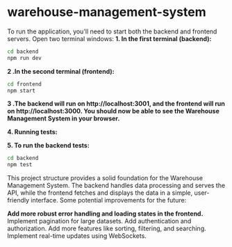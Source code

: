 #  warehouse-management-system

To run the application, you'll need to start both the backend and frontend servers. Open two terminal windows:
**1. In the first terminal (backend):**


```bash
cd backend
npm run dev
```

**2 .In the second terminal (frontend):**

```bash
cd frontend
npm start
```

**3 .The backend will run on http://localhost:3001, and the frontend will run on http://localhost:3000. You should now be able to see the Warehouse Management System in your browser.**

**4. Running tests:**

**5. To run the backend tests:**

```bash
cd backend
npm test
```

This project structure provides a solid foundation for the Warehouse Management System. The backend handles data processing and serves the API, while the frontend fetches and displays the data in a simple, user-friendly interface.
Some potential improvements for the future:

**Add more robust error handling and loading states in the frontend.**
Implement pagination for large datasets.
Add authentication and authorization.
Add more features like sorting, filtering, and searching.
Implement real-time updates using WebSockets.
